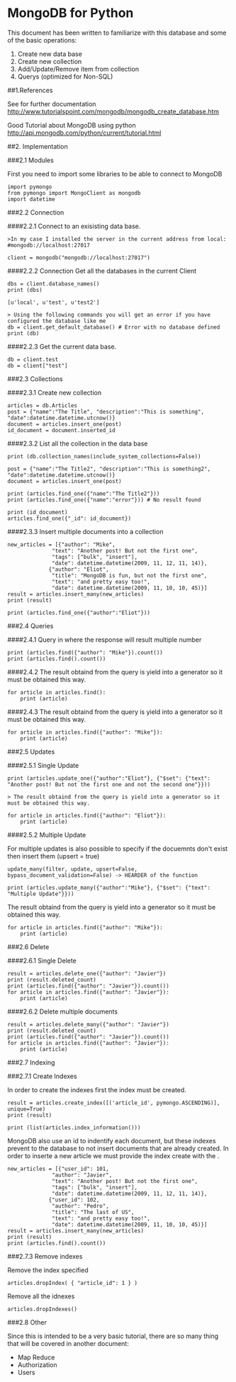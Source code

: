 # MongoDB for Python

This document has been written to familiarize with this database and some of the basic operations:

1. Create new data base
2. Create new collection
3. Add/Update/Remove item from collection
4. Querys (optimized for Non-SQL)

##1.References

See for further documentation
http://www.tutorialspoint.com/mongodb/mongodb_create_database.htm

Good Tutorial about MongoDB using python 
http://api.mongodb.com/python/current/tutorial.html

##2. Implementation

###2.1 Modules

First you need to import some libraries to be able to connect to MongoDB

	import pymongo
	from pymongo import MongoClient as mongodb
	import datetime

###2.2 Connection

####2.2.1 Connect to an exisisting data base.

	>In my case I installed the server in the current address from local: #mongodb://localhost:27017
	
	client = mongodb("mongodb://localhost:27017")

####2.2.2 Connection Get all the databases in the current Client
	
	dbs = client.database_names()
	print (dbs)
	
	[u'local', u'test', u'test2']

	> Using the following commands you will get an error if you have configured the database like me 
	db = client.get_default_database() # Error with no database defined
	print (db)

####2.2.3 Get the current data base.

	db = client.test
	db = client["test"]
	
###2.3 Collections
	
####2.3.1 Create new collection
	
	articles = db.Articles
	post = {"name":"The Title", "description":"This is something", "date":datetime.datetime.utcnow()}
	document = articles.insert_one(post)
	id_document = document.inserted_id

####2.3.2 List all the collection in the data base

	print (db.collection_names(include_system_collections=False))

	post = {"name":"The Title2", "description":"This is something2", "date":datetime.datetime.utcnow()}
	document = articles.insert_one(post)

	print (articles.find_one({"name":"The Title2"}))
	print (articles.find_one({"name":"error"})) # No result found

	print (id_document)
	articles.find_one({"_id": id_document})


####2.3.3  Insert multiple documents into a collection

	new_articles = [{"author": "Mike",
				  "text": "Another post! But not the first one",
				  "tags": ["bulk", "insert"],
				  "date": datetime.datetime(2009, 11, 12, 11, 14)},
				 {"author": "Eliot",
				  "title": "MongoDB is fun, but not the first one",
				  "text": "and pretty easy too!",
				  "date": datetime.datetime(2009, 11, 10, 10, 45)}]
	result = articles.insert_many(new_articles)
	print (result)

	print (articles.find_one({"author":"Eliot"}))

###2.4 Queries

####2.4.1 Query in where the response will result multiple number

	print (articles.find({"author": "Mike"}).count())
	print (articles.find().count())

####2.4.2 The result obtaind from the query is yield into a generator so it must be obtained this way.
	
	for article in articles.find():
		print (article)

####2.4.3 The result obtaind from the query is yield into a generator so it must be obtained this way.
	
	for article in articles.find({"author": "Mike"}):
		print (article)

###2.5 Updates

####2.5.1 Single Update

	print (articles.update_one({"author":"Eliot"}, {"$set": {"text": "Another post! But not the first one and not the second one"}}))

	> The result obtaind from the query is yield into a generator so it must be obtained this way.
	
	for article in articles.find({"author": "Eliot"}):
		print (article)


####2.5.2 Multiple Update 

For multiple updates is also possible to specify if the docuemnts don't exist then insert them (upsert = true)

	update_many(filter, update, upsert=False, bypass_document_validation=False) -> HEARDER of the function

	print (articles.update_many({"author":"Mike"}, {"$set": {"text": "Multiple Update"}}))

The result obtaind from the query is yield into a generator so it must be obtained this way.

	for article in articles.find({"author": "Mike"}):
		print (article)

###2.6 Delete

####2.6.1 Single Delete 

	result = articles.delete_one({"author": "Javier"})
	print (result.deleted_count)
	print (articles.find({"author": "Javier"}).count())
	for article in articles.find({"author": "Javier"}):
		print (article)

####2.6.2 Delete multiple documents

	result = articles.delete_many({"author": "Javier"})
	print (result.deleted_count)
	print (articles.find({"author": "Javier"}).count())
	for article in articles.find({"author": "Javier"}):
		print (article)
	
###2.7 Indexing

###2.7.1 Create Indexes

In order to create the indexes first the index must be created.
	
	result = articles.create_index([('article_id', pymongo.ASCENDING)], unique=True)
	print (result)

	print (list(articles.index_information()))

MongoDB also use an id to indentify each document, but these indexes prevent to the database to not insert documents that are already created.
In order to inserte a new article we must provide the index create with the .

	new_articles = [{"user_id": 101,
				  "author": "Javier",
				  "text": "Another post! But not the first one",
				  "tags": ["bulk", "insert"],
				  "date": datetime.datetime(2009, 11, 12, 11, 14)},
				 {"user_id": 102,
				  "author": "Pedro",
				  "title": "The last of US",
				  "text": "and pretty easy too!",
				  "date": datetime.datetime(2009, 11, 10, 10, 45)}]
	result = articles.insert_many(new_articles)
	print (result)
	print (articles.find().count())

###2.7.3 Remove indexes

Remove the index specified

	articles.dropIndex( { "article_id": 1 } )

Remove all the idnexes

	articles.dropIndexes()
	
###2.8 Other

Since this is intended to be a very basic tutorial, there are so many thing that will be covered in another document:

- Map Reduce
- Authorization
- Users